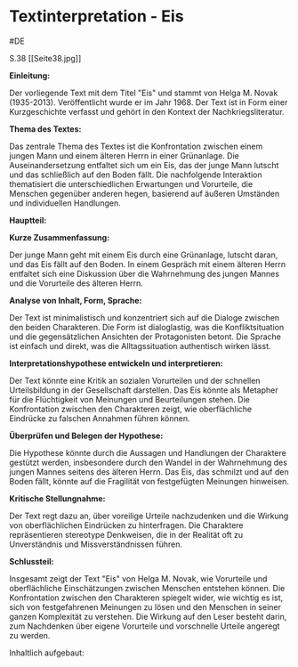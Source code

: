 # Textinterpretation - Eis
#DE 

S.38 [[Seite38.jpg]]

**Einleitung:**

Der vorliegende Text mit dem Titel "Eis" und stammt von Helga M. Novak (1935-2013). Veröffentlicht wurde er im Jahr 1968. Der Text ist in Form einer Kurzgeschichte verfasst und gehört in den Kontext der Nachkriegsliteratur.

**Thema des Textes:**

Das zentrale Thema des Textes ist die Konfrontation zwischen einem jungen Mann und einem älteren Herrn in einer Grünanlage. Die Auseinandersetzung entfaltet sich um ein Eis, das der junge Mann lutscht und das schließlich auf den Boden fällt. Die nachfolgende Interaktion thematisiert die unterschiedlichen Erwartungen und Vorurteile, die Menschen gegenüber anderen hegen, basierend auf äußeren Umständen und individuellen Handlungen.

**Hauptteil:**

**Kurze Zusammenfassung:**

Der junge Mann geht mit einem Eis durch eine Grünanlage, lutscht daran, und das Eis fällt auf den Boden. In einem Gespräch mit einem älteren Herrn entfaltet sich eine Diskussion über die Wahrnehmung des jungen Mannes und die Vorurteile des älteren Herrn.

**Analyse von Inhalt, Form, Sprache:**

Der Text ist minimalistisch und konzentriert sich auf die Dialoge zwischen den beiden Charakteren. Die Form ist dialoglastig, was die Konfliktsituation und die gegensätzlichen Ansichten der Protagonisten betont. Die Sprache ist einfach und direkt, was die Alltagssituation authentisch wirken lässt.


**Interpretationshypothese entwickeln und interpretieren:**

Der Text könnte eine Kritik an sozialen Vorurteilen und der schnellen Urteilsbildung in der Gesellschaft darstellen. Das Eis könnte als Metapher für die Flüchtigkeit von Meinungen und Beurteilungen stehen. Die Konfrontation zwischen den Charakteren zeigt, wie oberflächliche Eindrücke zu falschen Annahmen führen können.

**Überprüfen und Belegen der Hypothese:**

Die Hypothese könnte durch die Aussagen und Handlungen der Charaktere gestützt werden, insbesondere durch den Wandel in der Wahrnehmung des jungen Mannes seitens des älteren Herrn. Das Eis, das schmilzt und auf den Boden fällt, könnte auf die Fragilität von festgefügten Meinungen hinweisen.

**Kritische Stellungnahme:**

Der Text regt dazu an, über voreilige Urteile nachzudenken und die Wirkung von oberflächlichen Eindrücken zu hinterfragen. Die Charaktere repräsentieren stereotype Denkweisen, die in der Realität oft zu Unverständnis und Missverständnissen führen.

**Schlussteil:**

Insgesamt zeigt der Text "Eis" von Helga M. Novak, wie Vorurteile und oberflächliche Einschätzungen zwischen Menschen entstehen können. Die Konfrontation zwischen den Charakteren spiegelt wider, wie wichtig es ist, sich von festgefahrenen Meinungen zu lösen und den Menschen in seiner ganzen Komplexität zu verstehen. Die Wirkung auf den Leser besteht darin, zum Nachdenken über eigene Vorurteile und vorschnelle Urteile angeregt zu werden.


Inhaltlich aufgebaut:
